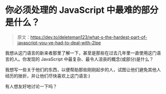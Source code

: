 # 你必须处理的 JavaScript 中最难的部分是什么？

> 原文：<https://dev.to/deleteman123/what-s-the-hardest-part-of-javascript-you-ve-had-to-deal-with-2lpe>

我想从这门语言的新来者那里了解一下，甚至是那些在过去几年里一直使用这门语言的人。你发现的 JavaScript 中最复杂、最令人沮丧的概念(或部分)是什么？

我想写一些关于他们的东西，以便帮助那些刚刚起步的人，试图让他们避免其他人经历的挫折，并让他们尽快喜欢上这门语言:)

有人想友好地讨论一下吗？